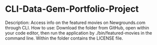 # CLI-Data-Gem-Portfolio-Project
Description: Access info on the featured movies on Newgrounds.com through CLI.
How to use: Download the folder from GitHub, open within your code editor, then run the application by ./bin/featured-movies in the command line.
Within the folder contains the LICENSE file.